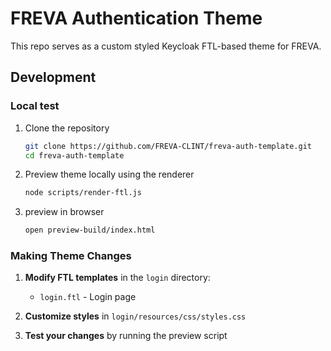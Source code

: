 # FREVA Authentication Theme

This repo serves as a custom styled Keycloak FTL-based theme for FREVA.


## Development

### Local test

1. Clone the repository
   ```bash
   git clone https://github.com/FREVA-CLINT/freva-auth-template.git
   cd freva-auth-template
   ```

2. Preview theme locally using the renderer
   ```bash
   node scripts/render-ftl.js
   ```
   
3. preview in browser
   ```bash
   open preview-build/index.html
   ```


### Making Theme Changes

1. **Modify FTL templates** in the `login` directory:
   - `login.ftl` - Login page

2. **Customize styles** in `login/resources/css/styles.css`

3. **Test your changes** by running the preview script

